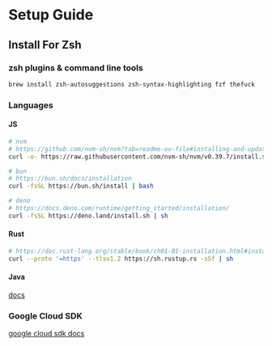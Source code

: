 # Setup Guide

## Install For Zsh

### zsh plugins & command line tools

```bash
brew install zsh-autosuggestions zsh-syntax-highlighting fzf thefuck
```

### Languages

#### JS

```bash
# nvm
# https://github.com/nvm-sh/nvm?tab=readme-ov-file#installing-and-updating
curl -o- https://raw.githubusercontent.com/nvm-sh/nvm/v0.39.7/install.sh | bash

# bun
# https://bun.sh/docs/installation
curl -fsSL https://bun.sh/install | bash

# deno
# https://docs.deno.com/runtime/getting_started/installation/
curl -fsSL https://deno.land/install.sh | sh
```

#### Rust

```bash
# https://doc.rust-lang.org/stable/book/ch01-01-installation.html#installing-rustup-on-linux-or-macos
curl --proto '=https' --tlsv1.2 https://sh.rustup.rs -sSf | sh
```

#### Java

[docs](https://openjdk.org/install/)

### Google Cloud SDK

[google cloud sdk docs](https://cloud.google.com/sdk/docs/install)
